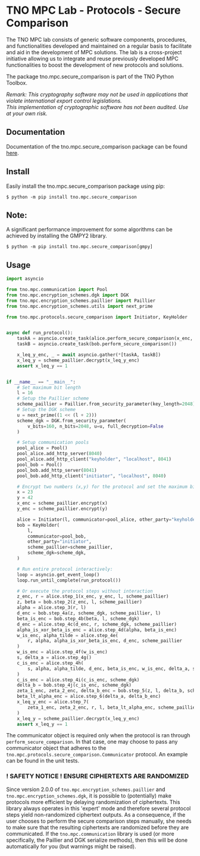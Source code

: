 # TNO MPC Lab - Protocols - Secure Comparison

The TNO MPC lab consists of generic software components, procedures, and functionalities developed and maintained on a regular basis to facilitate and aid in the development of MPC solutions. The lab is a cross-project initiative allowing us to integrate and reuse previously developed MPC functionalities to boost the development of new protocols and solutions.

The package tno.mpc.secure_comparison is part of the TNO Python Toolbox.

*Remark: This cryptography software may not be used in applications that violate international export control legislations.*  
*This implementation of cryptographic software has not been audited. Use at your own risk.*

## Documentation

Documentation of the tno.mpc.secure_comparison package can be found [here](https://docs.mpc.tno.nl/protocols/secure_comparison/4.1.1).

## Install

Easily install the tno.mpc.secure_comparison package using pip:
```console
$ python -m pip install tno.mpc.secure_comparison
```

## Note:
A significant performance improvement for some algorithms can be achieved by installing the GMPY2 library.
```console
$ python -m pip install tno.mpc.secure_comparison[gmpy]
```

## Usage
```python
import asyncio

from tno.mpc.communication import Pool
from tno.mpc.encryption_schemes.dgk import DGK
from tno.mpc.encryption_schemes.paillier import Paillier
from tno.mpc.encryption_schemes.utils import next_prime

from tno.mpc.protocols.secure_comparison import Initiator, KeyHolder


async def run_protocol():
    taskA = asyncio.create_task(alice.perform_secure_comparison(x_enc, y_enc))
    taskB = asyncio.create_task(bob.perform_secure_comparison())

    x_leq_y_enc, _ = await asyncio.gather(*[taskA, taskB])
    x_leq_y = scheme_paillier.decrypt(x_leq_y_enc)
    assert x_leq_y == 1


if __name__ == "__main__":
    # Set maximum bit length
    l = 16
    # Setup the Paillier scheme
    scheme_paillier = Paillier.from_security_parameter(key_length=2048)
    # Setup the DGK scheme
    u = next_prime((1 << (l + 2)))
    scheme_dgk = DGK.from_security_parameter(
        v_bits=160, n_bits=2048, u=u, full_decryption=False
    )

    # Setup communication pools
    pool_alice = Pool()
    pool_alice.add_http_server(8040)
    pool_alice.add_http_client("keyholder", "localhost", 8041)
    pool_bob = Pool()
    pool_bob.add_http_server(8041)
    pool_bob.add_http_client("initiator", "localhost", 8040)

    # Encrypt two numbers (x,y) for the protocol and set the maximum bit_length (l)
    x = 23
    y = 42
    x_enc = scheme_paillier.encrypt(x)
    y_enc = scheme_paillier.encrypt(y)

    alice = Initiator(l, communicator=pool_alice, other_party="keyholder")
    bob = KeyHolder(
        l,
        communicator=pool_bob,
        other_party="initiator",
        scheme_paillier=scheme_paillier,
        scheme_dgk=scheme_dgk,
    )

    # Run entire protocol interactively:
    loop = asyncio.get_event_loop()
    loop.run_until_complete(run_protocol())

    # Or execute the protocol steps without interaction
    z_enc, r = alice.step_1(x_enc, y_enc, l, scheme_paillier)
    z, beta = bob.step_2(z_enc, l, scheme_paillier)
    alpha = alice.step_3(r, l)
    d_enc = bob.step_4a(z, scheme_dgk, scheme_paillier, l)
    beta_is_enc = bob.step_4b(beta, l, scheme_dgk)
    d_enc = alice.step_4c(d_enc, r, scheme_dgk, scheme_paillier)
    alpha_is_xor_beta_is_enc = alice.step_4d(alpha, beta_is_enc)
    w_is_enc, alpha_tilde = alice.step_4e(
        r, alpha, alpha_is_xor_beta_is_enc, d_enc, scheme_paillier
    )
    w_is_enc = alice.step_4f(w_is_enc)
    s, delta_a = alice.step_4g()
    c_is_enc = alice.step_4h(
        s, alpha, alpha_tilde, d_enc, beta_is_enc, w_is_enc, delta_a, scheme_dgk
    )
    c_is_enc = alice.step_4i(c_is_enc, scheme_dgk)
    delta_b = bob.step_4j(c_is_enc, scheme_dgk)
    zeta_1_enc, zeta_2_enc, delta_b_enc = bob.step_5(z, l, delta_b, scheme_paillier)
    beta_lt_alpha_enc = alice.step_6(delta_a, delta_b_enc)
    x_leq_y_enc = alice.step_7(
        zeta_1_enc, zeta_2_enc, r, l, beta_lt_alpha_enc, scheme_paillier
    )
    x_leq_y = scheme_paillier.decrypt(x_leq_y_enc)
    assert x_leq_y == 1
```

The communicator object is required only when the protocol is ran through `perform_secure_comparison`. In that case, one may choose to pass any communicator object that adheres to the `tno.mpc.protocols.secure_comparison.Communicator` protocol. An example can be found in the unit tests.

### ! SAFETY NOTICE ! ENSURE CIPHERTEXTS ARE RANDOMIZED

Since version 2.0.0 of `tno.mpc.encryption_schemes.paillier` and `tno.mpc.encryption_schemes.dgk`, it is possible to (potentially) make protocols more efficient by delaying randomization of ciphertexts. This library always operates in this 'expert' mode and therefore several protocol steps yield non-randomized ciphertext outputs. As a consequence, if the user chooses to perform the secure comparison steps manually, she needs to make sure that the resulting ciphertexts are randomized before they are communicated. If the `tno.mpc.communication` library is used (or more specifically, the Paillier and DGK serialize methods), then this will be done automatically for you (but warnings might be raised).
